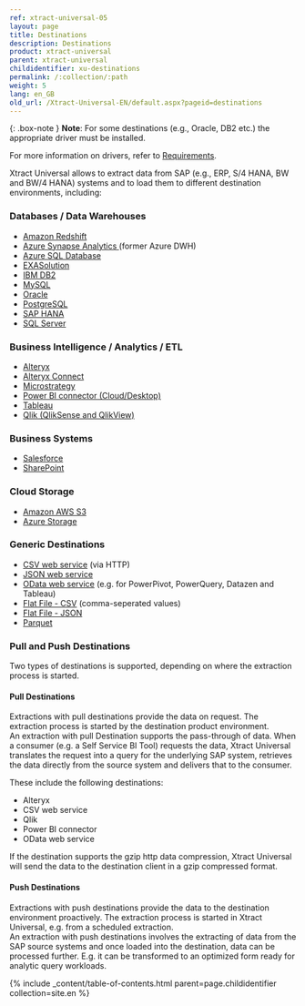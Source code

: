```yaml
---
ref: xtract-universal-05
layout: page
title: Destinations
description: Destinations
product: xtract-universal
parent: xtract-universal
childidentifier: xu-destinations
permalink: /:collection/:path
weight: 5
lang: en_GB
old_url: /Xtract-Universal-EN/default.aspx?pageid=destinations
---
```


{: .box-note }
**Note**: For some destinations (e.g., Oracle, DB2 etc.) the appropriate driver must be installed. 

For more information on drivers, refer to [Requirements](./introduction/requirements).

Xtract Universal allows to extract data from SAP (e.g., ERP, S/4 HANA, BW and BW/4 HANA) systems and to load them to different destination environments, including:  

### Databases / Data Warehouses

- [Amazon Redshift](./amzon-redshift) 
- [Azure Synapse Analytics ](./azure-dwh) (former Azure DWH)
- [Azure SQL Database](./microsoft-sql-server) 
- [EXASolution](./exasol) 
- [IBM DB2](./ibm-db2) 
- [MySQL](./mysql) 
- [Oracle](./oracle) 
- [PostgreSQL](./postgreSQL)
- [SAP HANA](./sap-hana) 
- [SQL Server](./microsoft-sql-server) 


### Business Intelligence / Analytics / ETL

- [Alteryx](./alteryx) 
- [Alteryx Connect](./alteryx-connect) 
- [Microstrategy](./microstrategy)
- [Power BI connector (Cloud/Desktop)](./Power-BI-Connector) 
- [Tableau](./tableau) 
- [Qlik (QlikSense and QlikView)](./qliksense-qlikview) 

### Business Systems

- [Salesforce](./salesforce) 
- [SharePoint](./sharepoint) 

### Cloud Storage

- [Amazon AWS S3](./amazon-aws-s3)
- [Azure Storage](./azure-storage) 

### Generic Destinations

- [CSV web service](./csv-via-http) (via HTTP)
- [JSON web service](./json-via-http)
- [OData web service](./odata)  (e.g. for PowerPivot, PowerQuery, Datazen and Tableau)      
- [Flat File - CSV](./csv-flat-file)  (comma-seperated values)
- [Flat File - JSON](./json-flat-file)
- [Parquet](./parquet)
            
            
### Pull and Push Destinations

Two types of destinations is supported, depending on where the extraction process is started.  

#### Pull Destinations

Extractions with pull destinations provide the data on request. The extraction process is started by the destination product environment. <br>
An extraction with  pull Destination supports the pass-through of data. When a consumer (e.g. a Self Service BI Tool) requests the data, 
Xtract Universal translates the request into a query for the underlying SAP system, retrieves the data directly from the source system and delivers that to the consumer.

These include the following destinations: 
- Alteryx
- CSV web service
- Qlik
- Power BI connector
- OData web service

If the destination supports the gzip http data compression, Xtract Universal will send the data to the destination client in a gzip compressed format.
           

#### Push Destinations

Extractions with push destinations provide the data to the destination environment proactively. The extraction process is started in Xtract Universal, e.g. from a scheduled extraction. <br>
An extraction with push destinations involves the extracting of data from the SAP source systems and once loaded into the destination, data can be processed further. E.g. it can be transformed to an optimized form ready for analytic query workloads.


{% include _content/table-of-contents.html parent=page.childidentifier collection=site.en %}

